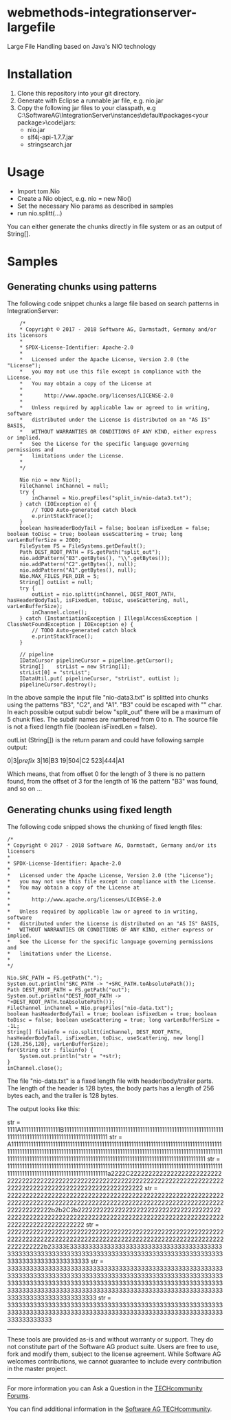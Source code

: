 # webmethods-integrationserver-largefile
Large File Handling based on Java's NIO technology

# Installation
1) Clone this repository into your git directory.
2) Generate with Eclipse a runnable jar file, e.g. nio.jar
3) Copy the following jar files to your classpath, e.g C:\SoftwareAG\IntegrationServer\instances\default\packages\<your package>\code\jars:
	- nio.jar
	- slf4j-api-1.7.7.jar
	- stringsearch.jar
	
# Usage

- Import tom.Nio
- Create a Nio object, e.g. nio = new Nio()
- Set the necessary Nio params as described in samples
- run nio.splitt(...)

You can either generate the chunks directly in file system or as an output of String[].

# Samples

## Generating chunks using patterns

The following code snippet chunks a large file based on search patterns in IntegrationServer:

		/*
		* Copyright © 2017 - 2018 Software AG, Darmstadt, Germany and/or its licensors
		*
		* SPDX-License-Identifier: Apache-2.0
		*
		*   Licensed under the Apache License, Version 2.0 (the "License");
		*   you may not use this file except in compliance with the License.
		*   You may obtain a copy of the License at
		*
		*       http://www.apache.org/licenses/LICENSE-2.0
		*
		*   Unless required by applicable law or agreed to in writing, software
		*   distributed under the License is distributed on an "AS IS" BASIS,
		*   WITHOUT WARRANTIES OR CONDITIONS OF ANY KIND, either express or implied.
		*   See the License for the specific language governing permissions and
		*   limitations under the License.                                                            
		*
		*/

		Nio nio = new Nio();
		FileChannel inChannel = null;
		try {
			inChannel = Nio.prepFiles("split_in/nio-data3.txt");
		} catch (IOException e) {
			// TODO Auto-generated catch block
			e.printStackTrace();
		}
		boolean hasHeaderBodyTail = false; boolean isFixedLen = false; boolean toDisc = true; boolean useScattering = true; long varLenBufferSize = 2000;
		FileSystem FS = FileSystems.getDefault();
		Path DEST_ROOT_PATH = FS.getPath("split_out");
		nio.addPattern("B3".getBytes(), "\\".getBytes());
		nio.addPattern("C2".getBytes(), null);
		nio.addPattern("A1".getBytes(), null);
		Nio.MAX_FILES_PER_DIR = 5;
		String[] outList = null;
		try {
			outList = nio.splitt(inChannel, DEST_ROOT_PATH, hasHeaderBodyTail, isFixedLen, toDisc, useScattering, null, varLenBufferSize);
			inChannel.close();
		} catch (InstantiationException | IllegalAccessException | ClassNotFoundException | IOException e) {
			// TODO Auto-generated catch block
			e.printStackTrace();
		}
		
		// pipeline
		IDataCursor pipelineCursor = pipeline.getCursor();
		String[]	strList = new String[1];
		strList[0] = "strList";
		IDataUtil.put( pipelineCursor, "strList", outList );
		pipelineCursor.destroy();
		
In the above sample the input file "nio-data3.txt" is splitted into chunks using the patterns "B3", "C2", and "A1". "B3" could be escaped with "\" char. In each possible output subdir below "split_out" there will be a maximum of 5 chunk files. The subdir names are numbered from 0 to n. The source file is not a fixed length file (boolean isFixedLen = false).

outList (String[]) is the return param and could have following sample output:

0|3|_prefix_
3|16|B3
19|504|C2
523|444|A1

Which means, that from offset 0 for the length of 3 there is no pattern found, from the offset of 3 for the length of 16 the pattern "B3" was found, and so on ... 
		
## Generating chunks using fixed length

The following code snipped shows the chunking of fixed length files:


	/*
	* Copyright © 2017 - 2018 Software AG, Darmstadt, Germany and/or its licensors
	*
	* SPDX-License-Identifier: Apache-2.0
	*
	*   Licensed under the Apache License, Version 2.0 (the "License");
	*   you may not use this file except in compliance with the License.
	*   You may obtain a copy of the License at
	*
	*       http://www.apache.org/licenses/LICENSE-2.0
	*
	*   Unless required by applicable law or agreed to in writing, software
	*   distributed under the License is distributed on an "AS IS" BASIS,
	*   WITHOUT WARRANTIES OR CONDITIONS OF ANY KIND, either express or implied.
	*   See the License for the specific language governing permissions and
	*   limitations under the License.                                                            
	*
	*/

	Nio.SRC_PATH = FS.getPath(".");
	System.out.println("SRC_PATH -> "+SRC_PATH.toAbsolutePath());
	Path DEST_ROOT_PATH = FS.getPath("out");
	System.out.println("DEST_ROOT_PATH -> "+DEST_ROOT_PATH.toAbsolutePath());
	FileChannel inChannel = Nio.prepFiles("nio-data.txt");
	boolean hasHeaderBodyTail = true; boolean isFixedLen = true; boolean toDisc = false; boolean useScattering = true; long varLenBufferSize = -1L;
	String[] fileinfo = nio.splitt(inChannel, DEST_ROOT_PATH, hasHeaderBodyTail, isFixedLen, toDisc, useScattering, new long[]{128,256,128}, varLenBufferSize);
	for(String str : fileinfo) {
		System.out.println("str = "+str);
	}
	inChannel.close();

The file "nio-data.txt" is a fixed length file with header/body/trailer parts. The length of the header is 128 bytes, the body parts has a length of 256 bytes each, and the trailer is 128 bytes.

The output looks like this:

str = 1111A1111111111111111B1111111111111111111111111111111111111111111111111111111111111111111111111111111111111111111111111111111111
str = A111111111111111111111111111111111111111111111111111111111111111111111111111111111111111111111111111111111111111111111111111111111111111111111111111111111111111111111111111111111111111111111111111111111111111111111111111111111111111111111111111111111111111
str = 111111111111111111111111111111111111111111111111111111111111111111111111111111111111111111111111111111111111111111111111111111111a2222C2222222222222222222222222222222222222222222222222222222222222222222222222222222222222222222222222222222222222222222222222
str = 2222222222222222222222222222222222222222222222222222222222222222222222222222222222222222222222222222222222222222222222222222222222b2b2C2b22222222222222222222222222222222222222222222222222222222222222222222222222222222222222222222222222222222222222222222222
str = 22222222222222222222222222222222222222222222222222222222222222222222222222222222222222222222222222222222222222222222222222222222b23333E3333333333333333333333333333333333333333333333333333333333333333333333333333333333333333333333333333333333333333333333333
str = 3333333333333333333333333333333333333333333333333333333333333333333333333333333333333333333333333333333333333333333333333333333333333333333333333333333333333333333333333333333333333333333333333333333333333333333333333333333333333333333333333333333333333333
str = 33333333333333333333333333333333333333333333333333333333333333333333333333333333333333333333333333333333333333333333333333333333

__________________
These tools are provided as-is and without warranty or support. They do not constitute part of the Software AG product suite. Users are free to use, fork and modify them, subject to the license agreement. While Software AG welcomes contributions, we cannot guarantee to include every contribution in the master project.
__________________
For more information you can Ask a Question in the [TECHcommunity Forums](https://tech.forums.softwareag.com/tags/c/forum/1/webMethods).

You can find additional information in the [Software AG TECHcommunity](https://tech.forums.softwareag.com/tag/webmethods).
